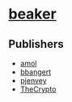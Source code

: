 # [beaker](https://pypi.org/project/beaker)



## Publishers
- [amol](https://pypi.org/user/amol)
- [bbangert](https://pypi.org/user/bbangert)
- [pjenvey](https://pypi.org/user/pjenvey)
- [TheCrypto](https://pypi.org/user/TheCrypto)

